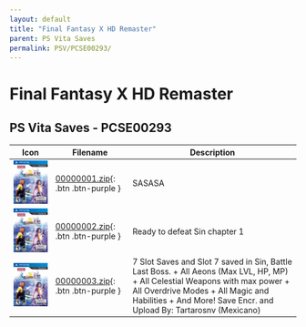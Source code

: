```yaml
---
layout: default
title: "Final Fantasy X HD Remaster"
parent: PS Vita Saves
permalink: PSV/PCSE00293/
---
```

# Final Fantasy X HD Remaster

## PS Vita Saves - PCSE00293

| Icon | Filename | Description |
|------|----------|-------------|
| ![Final Fantasy X HD Remaster](icon0.png) | [00000001.zip](00000001.zip){: .btn .btn-purple } | SASASA  |
| ![Final Fantasy X HD Remaster](icon0.png) | [00000002.zip](00000002.zip){: .btn .btn-purple } | Ready to defeat Sin chapter 1  |
| ![Final Fantasy X HD Remaster](icon0.png) | [00000003.zip](00000003.zip){: .btn .btn-purple } | 7 Slot Saves and Slot 7 saved in Sin, Battle Last Boss. + All Aeons (Max LVL, HP, MP) + All Celestial Weapons with max power + All Overdrive Modes + All Magic and Habilities + And More! Save Encr. and Upload By: Tartarosnv (Mexicano)  |
